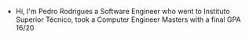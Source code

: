 <!---
- 👋 Hi, I’m @pedro-miguel-rodrigues
- 👀 I’m interested in ...
- 🌱 I’m currently learning ...
- 💞️ I’m looking to collaborate on ...
- 📫 How to reach me ...


pedro-miguel-rodrigues/pedro-miguel-rodrigues is a ✨ special ✨ repository because its `README.md` (this file) appears on your GitHub profile.
You can click the Preview link to take a look at your changes.
--->
- Hi, I'm Pedro Rodrigues a Software Engineer who went to Instituto Superior Técnico, took a Computer Engineer Masters with a final GPA 16/20
